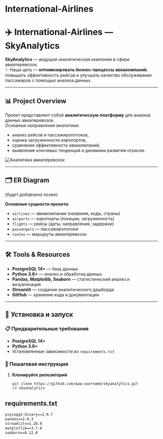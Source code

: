 # International-Airlines



# ✈️ International-Airlines — SkyAnalytics

**SkyAnalytics** — *ведущая аналитическая компания* в сфере авиаперевозок.  
✨ Наша цель — **оптимизировать бизнес-процессы авиакомпаний**, повышать эффективность рейсов и улучшать качество обслуживания пассажиров с помощью анализа данных.

---

## 📊 Project Overview
Проект представляет собой **аналитическую платформу** для анализа данных авиаперевозок.  
*Основные направления аналитики:*
- анализ рейсов и пассажиропотоков,  
- оценка загруженности аэропортов,  
- сравнение эффективности авиакомпаний,  
- выявление ключевых тенденций и динамики развития отрасли.  

![Аналитика авиаперевозок](https://via.placeholder.com/800x400.png?text=Скриншот+аналитики+будет+добавлен+позже)

---

## 🗂️ ER Diagram
*(будет добавлена позже)*

**Основные сущности проекта:**
- `airlines` — авиакомпании (названия, коды, страны)  
- `airports` — аэропорты (локации, загруженность)  
- `flights` — рейсы (даты, направления, задержки)  
- `passengers` — пассажиропотоки  
- `routes` — маршруты авиаперевозок  

---

## 🛠️ Tools & Resources
- **PostgreSQL 14+** — база данных  
- **Python 3.8+** — анализ и обработка данных  
- **Pandas, Matplotlib, Seaborn** — статистический анализ и визуализация  
- **Streamlit** — создание аналитического дашборда  
- **GitHub** — хранение кода и документации  

---

## 🚀 Установка и запуск

### 📋 Предварительные требования
- **PostgreSQL 14+**
- **Python 3.8+**
- Установленные зависимости из `requirements.txt`

### 🔧 Пошаговая инструкция

1. **Клонируйте репозиторий**
   ```bash
   git clone https://github.com/ваш-username/skyanalytics.git
   cd skyanalytics

## requirements.txt
```txt
psycopg2-binary==2.9.7
pandas==2.0.3
streamlit==1.28.0
matplotlib==3.7.0
seaborn==0.12.0
```



